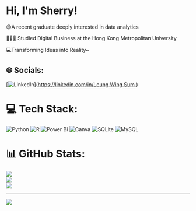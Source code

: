 # Hi, I'm Sherry!
😊A recent graduate deeply interested in data analytics <br>

👩🏼‍🎓 Studied Digital Business at the Hong Kong Metropolitan University <br>

💻Transforming Ideas into Reality~
<br>

## 🌐 Socials:
[![LinkedIn](https://img.shields.io/badge/LinkedIn-%230077B5.svg?logo=linkedin&logoColor=white)]([https://linkedin.com/in/Leung Wing Sum ](https://www.linkedin.com/in/leung-wing-sum-b8451a325/)) 

# 💻 Tech Stack:
![Python](https://img.shields.io/badge/python-3670A0?style=for-the-badge&logo=python&logoColor=ffdd54) ![R](https://img.shields.io/badge/r-%23276DC3.svg?style=for-the-badge&logo=r&logoColor=white) ![Power Bi](https://img.shields.io/badge/power_bi-F2C811?style=for-the-badge&logo=powerbi&logoColor=black) ![Canva](https://img.shields.io/badge/Canva-%2300C4CC.svg?style=for-the-badge&logo=Canva&logoColor=white) ![SQLite](https://img.shields.io/badge/sqlite-%2307405e.svg?style=for-the-badge&logo=sqlite&logoColor=white) ![MySQL](https://img.shields.io/badge/mysql-4479A1.svg?style=for-the-badge&logo=mysql&logoColor=white)
# 📊 GitHub Stats:
![](https://github-readme-stats.vercel.app/api?username=LwSS123&theme=default&hide_border=false&include_all_commits=false&count_private=false)<br/>
![](https://github-readme-streak-stats.herokuapp.com/?user=LwSS123&theme=default&hide_border=false)<br/>
![](https://github-readme-stats.vercel.app/api/top-langs/?username=LwSS123&theme=default&hide_border=false&include_all_commits=false&count_private=false&layout=compact)

---
[![](https://visitcount.itsvg.in/api?id=LwSS123&icon=0&color=0)](https://visitcount.itsvg.in)

<!-- Proudly created with GPRM ( https://gprm.itsvg.in ) -->
